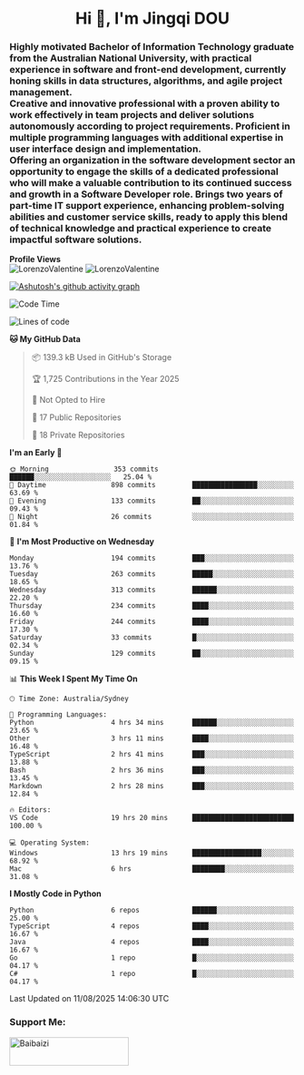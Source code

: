 <h1 align="center">Hi 👋, I'm Jingqi DOU</h1>
<h3 align="left">
Highly motivated Bachelor of Information Technology graduate from the Australian National University, with practical experience in software and front-end development, currently honing skills in data structures, algorithms, and agile project management. <br>
Creative and innovative professional with a proven ability to work effectively in team projects and deliver solutions autonomously according to project requirements. Proficient in multiple programming languages with additional expertise in user interface design and implementation. <br>
Offering an organization in the software development sector an opportunity to engage the skills of a dedicated professional who will make a valuable contribution to its continued success and growth in a Software Developer role. Brings two years of part-time IT support experience, enhancing problem-solving abilities and customer service skills, ready to apply this blend of technical knowledge and practical experience to create impactful software solutions. 
</h3>

**Profile Views**<br>
<img src="https://count.getloli.com/@LorenzoValentine?name=LorenzoValentine&theme=asoul&padding=7&offset=0&align=center&scale=2&pixelated=1&darkmode=auto&prefix=020315" alt="LorenzoValentine" theme="rule34" />
<img src="https://count.getloli.com/@LorenzoValentine?name=LorenzoValentine&theme=food&padding=7&offset=0&align=center&scale=2&pixelated=1&darkmode=auto&prefix=020315" alt="LorenzoValentine" theme="rule34" />

[![Ashutosh's github activity graph](https://github-readme-activity-graph.vercel.app/graph?username=LorenzoValentine&theme=rogue)](https://github.com/ashutosh00710/github-readme-activity-graph)

<!--START_SECTION:waka-->
![Code Time](http://img.shields.io/badge/Code%20Time-2%2C157%20hrs%2013%20mins-blue)

![Lines of code](https://img.shields.io/badge/From%20Hello%20World%20I%27ve%20Written-313.2%20thousand%20lines%20of%20code-blue)

**🐱 My GitHub Data** 

> 📦 139.3 kB Used in GitHub's Storage 
 > 
> 🏆 1,725 Contributions in the Year 2025
 > 
> 🚫 Not Opted to Hire
 > 
> 📜 17 Public Repositories 
 > 
> 🔑 18 Private Repositories 
 > 
**I'm an Early 🐤** 

```text
🌞 Morning                353 commits         ██████░░░░░░░░░░░░░░░░░░░   25.04 % 
🌆 Daytime                898 commits         ████████████████░░░░░░░░░   63.69 % 
🌃 Evening                133 commits         ██░░░░░░░░░░░░░░░░░░░░░░░   09.43 % 
🌙 Night                  26 commits          ░░░░░░░░░░░░░░░░░░░░░░░░░   01.84 % 
```
📅 **I'm Most Productive on Wednesday** 

```text
Monday                   194 commits         ███░░░░░░░░░░░░░░░░░░░░░░   13.76 % 
Tuesday                  263 commits         █████░░░░░░░░░░░░░░░░░░░░   18.65 % 
Wednesday                313 commits         ██████░░░░░░░░░░░░░░░░░░░   22.20 % 
Thursday                 234 commits         ████░░░░░░░░░░░░░░░░░░░░░   16.60 % 
Friday                   244 commits         ████░░░░░░░░░░░░░░░░░░░░░   17.30 % 
Saturday                 33 commits          █░░░░░░░░░░░░░░░░░░░░░░░░   02.34 % 
Sunday                   129 commits         ██░░░░░░░░░░░░░░░░░░░░░░░   09.15 % 
```


📊 **This Week I Spent My Time On** 

```text
🕑︎ Time Zone: Australia/Sydney

💬 Programming Languages: 
Python                   4 hrs 34 mins       ██████░░░░░░░░░░░░░░░░░░░   23.65 % 
Other                    3 hrs 11 mins       ████░░░░░░░░░░░░░░░░░░░░░   16.48 % 
TypeScript               2 hrs 41 mins       ███░░░░░░░░░░░░░░░░░░░░░░   13.88 % 
Bash                     2 hrs 36 mins       ███░░░░░░░░░░░░░░░░░░░░░░   13.45 % 
Markdown                 2 hrs 28 mins       ███░░░░░░░░░░░░░░░░░░░░░░   12.84 % 

🔥 Editors: 
VS Code                  19 hrs 20 mins      █████████████████████████   100.00 % 

💻 Operating System: 
Windows                  13 hrs 19 mins      █████████████████░░░░░░░░   68.92 % 
Mac                      6 hrs               ████████░░░░░░░░░░░░░░░░░   31.08 % 
```

**I Mostly Code in Python** 

```text
Python                   6 repos             ██████░░░░░░░░░░░░░░░░░░░   25.00 % 
TypeScript               4 repos             ████░░░░░░░░░░░░░░░░░░░░░   16.67 % 
Java                     4 repos             ████░░░░░░░░░░░░░░░░░░░░░   16.67 % 
Go                       1 repo              █░░░░░░░░░░░░░░░░░░░░░░░░   04.17 % 
C#                       1 repo              █░░░░░░░░░░░░░░░░░░░░░░░░   04.17 % 
```




 Last Updated on 11/08/2025 14:06:30 UTC
<!--END_SECTION:waka-->

<!-- [![willianrod's wakatime stats](https://github-readme-stats.vercel.app/api/wakatime?username=lorenzoval2050)](https://github.com/anuraghazra/github-readme-stats) -->


<h3 align="left">Support Me:</h3>
<p><a href="https://www.buymeacoffee.com/Baibaizi"> <img align="left" src="https://cdn.buymeacoffee.com/buttons/v2/default-yellow.png" height="50" width="210" alt="Baibaizi" /></a></p><br><br>

